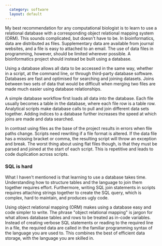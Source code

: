 ```yaml
---
  category: software
  layout: default
---
```

My best recommendation for any computational biologist is to learn to use a relational database with a corresponding object relational mapping system (ORM). This sounds complicated, but doesn't have to be. In bioinformatics, data are distributed as files. Supplementary data are available from journal websites, and a file is easy to attached to an email. The use of data files in programming, however, should be limited wherever possible. A bioinformatics project should instead be built using a database.

Using a database allows all data to be accessed in the same way, whether in a script, at the command line, or through third-party database software. Databases are fast and optimised for searching and joining datasets. Joins between two sets of data that would be difficult when merging two files are made much easier using database relationships.

A simple database workflow first loads all data into the database. Each file usually becomes a table in the database, where each file row is a table row. Analytical scripts make database calls to pull and join different data sets together. Adding indices to a database further increases the speed at which joins are made and data searched.

In contrast using files as the base of the project results in errors when file paths change. Scripts need rewriting if a file format is altered. If the data file has a missing bracket or comma, the resulting script will throw an exception and break. The worst thing about using flat files though, is that they must be parsed and joined at the start of each script. This is repetitive and leads to code duplication across scripts.

### SQL is hard

What I haven't mentioned is that learning to use a database takes time. Understanding how to structure tables and the language to join them together requires effort. Furthermore, writing SQL join statements in scripts requires attaching strings together to create the SQL query, which is complex, hard to maintain, and produces ugly code.

Using object relational mapping (ORM) makes using a database easy and code simpler to write. The phrase "object relational mapping" is jargon for what allows database tables and rows to be treated as in-code variables. Instead of creating verbose SQL statements or reading to the required line in a file, the required data are called in the familiar programming syntax of the language you are used to. This combines the best of efficient data storage, with the language you are skilled in.
